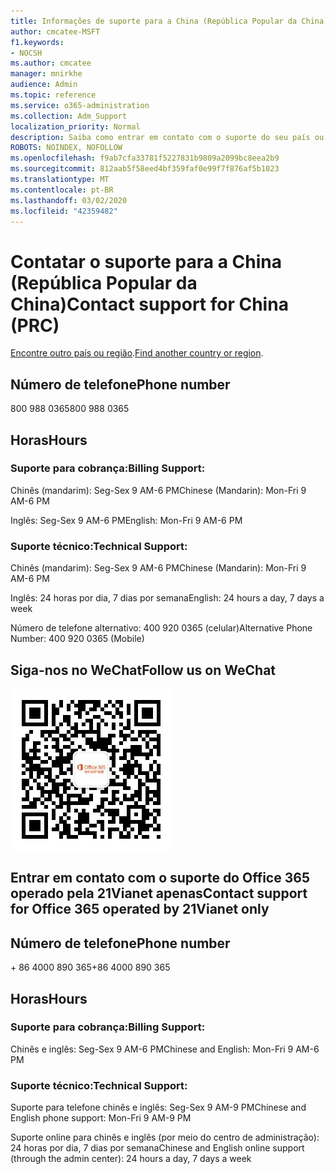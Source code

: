 ```yaml
---
title: Informações de suporte para a China (República Popular da China)
author: cmcatee-MSFT
f1.keywords:
- NOCSH
ms.author: cmcatee
manager: mnirkhe
audience: Admin
ms.topic: reference
ms.service: o365-administration
ms.collection: Adm_Support
localization_priority: Normal
description: Saiba como entrar em contato com o suporte do seu país ou região.
ROBOTS: NOINDEX, NOFOLLOW
ms.openlocfilehash: f9ab7cfa33781f5227831b9809a2099bc8eea2b9
ms.sourcegitcommit: 812aab5f58eed4bf359faf0e99f7f876af5b1023
ms.translationtype: MT
ms.contentlocale: pt-BR
ms.lasthandoff: 03/02/2020
ms.locfileid: "42359482"
---
```

# <a name="contact-support-for-china-prc"></a><span data-ttu-id="ef0d9-103">Contatar o suporte para a China (República Popular da China)</span><span class="sxs-lookup"><span data-stu-id="ef0d9-103">Contact support for China (PRC)</span></span>

<span data-ttu-id="ef0d9-104">[Encontre outro país ou região](../contact-support-for-business-products.md).</span><span class="sxs-lookup"><span data-stu-id="ef0d9-104">[Find another country or region](../contact-support-for-business-products.md).</span></span>

## <a name="phone-number"></a><span data-ttu-id="ef0d9-105">Número de telefone</span><span class="sxs-lookup"><span data-stu-id="ef0d9-105">Phone number</span></span>
<span data-ttu-id="ef0d9-106">800 988 0365</span><span class="sxs-lookup"><span data-stu-id="ef0d9-106">800 988 0365</span></span>

## <a name="hours"></a><span data-ttu-id="ef0d9-107">Horas</span><span class="sxs-lookup"><span data-stu-id="ef0d9-107">Hours</span></span>
### <a name="billing-support"></a><span data-ttu-id="ef0d9-108">Suporte para cobrança:</span><span class="sxs-lookup"><span data-stu-id="ef0d9-108">Billing Support:</span></span>

<span data-ttu-id="ef0d9-109">Chinês (mandarim): Seg-Sex 9 AM-6 PM</span><span class="sxs-lookup"><span data-stu-id="ef0d9-109">Chinese (Mandarin): Mon-Fri 9 AM-6 PM</span></span>

<span data-ttu-id="ef0d9-110">Inglês: Seg-Sex 9 AM-6 PM</span><span class="sxs-lookup"><span data-stu-id="ef0d9-110">English: Mon-Fri 9 AM-6 PM</span></span>

### <a name="technical-support"></a><span data-ttu-id="ef0d9-111">Suporte técnico:</span><span class="sxs-lookup"><span data-stu-id="ef0d9-111">Technical Support:</span></span>

<span data-ttu-id="ef0d9-112">Chinês (mandarim): Seg-Sex 9 AM-6 PM</span><span class="sxs-lookup"><span data-stu-id="ef0d9-112">Chinese (Mandarin): Mon-Fri 9 AM-6 PM</span></span>

<span data-ttu-id="ef0d9-113">Inglês: 24 horas por dia, 7 dias por semana</span><span class="sxs-lookup"><span data-stu-id="ef0d9-113">English: 24 hours a day, 7 days a week</span></span>

<span data-ttu-id="ef0d9-114">Número de telefone alternativo: 400 920 0365 (celular)</span><span class="sxs-lookup"><span data-stu-id="ef0d9-114">Alternative Phone Number: 400 920 0365 (Mobile)</span></span>

## <a name="follow-us-on-wechat"></a><span data-ttu-id="ef0d9-115">Siga-nos no WeChat</span><span class="sxs-lookup"><span data-stu-id="ef0d9-115">Follow us on WeChat</span></span>
![Código QR WeChat](../../media/4d8fe09c-1a11-4cd8-be4c-75add8dccddd.jpg)

## <a name="contact-support-for-office-365-operated-by-21vianet-only"></a><span data-ttu-id="ef0d9-117">Entrar em contato com o suporte do Office 365 operado pela 21Vianet apenas</span><span class="sxs-lookup"><span data-stu-id="ef0d9-117">Contact support for Office 365 operated by 21Vianet only</span></span>
## <a name="phone-number"></a><span data-ttu-id="ef0d9-118">Número de telefone</span><span class="sxs-lookup"><span data-stu-id="ef0d9-118">Phone number</span></span>
<span data-ttu-id="ef0d9-119">+ 86 4000 890 365</span><span class="sxs-lookup"><span data-stu-id="ef0d9-119">+86 4000 890 365</span></span>

## <a name="hours"></a><span data-ttu-id="ef0d9-120">Horas</span><span class="sxs-lookup"><span data-stu-id="ef0d9-120">Hours</span></span>
### <a name="billing-support"></a><span data-ttu-id="ef0d9-121">Suporte para cobrança:</span><span class="sxs-lookup"><span data-stu-id="ef0d9-121">Billing Support:</span></span>

<span data-ttu-id="ef0d9-122">Chinês e inglês: Seg-Sex 9 AM-6 PM</span><span class="sxs-lookup"><span data-stu-id="ef0d9-122">Chinese and English: Mon-Fri 9 AM-6 PM</span></span>

### <a name="technical-support"></a><span data-ttu-id="ef0d9-123">Suporte técnico:</span><span class="sxs-lookup"><span data-stu-id="ef0d9-123">Technical Support:</span></span>

<span data-ttu-id="ef0d9-124">Suporte para telefone chinês e inglês: Seg-Sex 9 AM-9 PM</span><span class="sxs-lookup"><span data-stu-id="ef0d9-124">Chinese and English phone support: Mon-Fri 9 AM-9 PM</span></span>

<span data-ttu-id="ef0d9-125">Suporte online para chinês e inglês (por meio do centro de administração): 24 horas por dia, 7 dias por semana</span><span class="sxs-lookup"><span data-stu-id="ef0d9-125">Chinese and English online support (through the admin center): 24 hours a day, 7 days a week</span></span>
